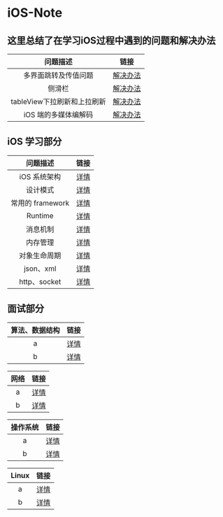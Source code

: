 # iOS-Note


## 这里总结了在学习iOS过程中遇到的问题和解决办法


|问题描述|链接|
| :---------------: | ------ |
|多界面跳转及传值问题|[解决办法](https://github.com/MineJay/iOS-Note/blob/master/iOS%E5%AD%A6%E4%B9%A0%E4%B8%AD%E7%9A%84%E9%97%AE%E9%A2%98/%E7%95%8C%E9%9D%A2%E8%B7%B3%E8%BD%AC%E5%92%8C%E4%BC%A0%E5%80%BC/%E7%95%8C%E9%9D%A2%E8%B7%B3%E8%BD%AC%E5%92%8C%E4%BC%A0%E5%80%BC.md)|
|侧滑栏|[解决办法](https://github.com/MineJay/iOS-Note/blob/master/iOS%E5%AD%A6%E4%B9%A0%E4%B8%AD%E7%9A%84%E9%97%AE%E9%A2%98/%E5%AE%9E%E7%8E%B0%E4%BE%A7%E6%BB%91%E6%A0%8F/%E5%AE%9E%E7%8E%B0%E4%BE%A7%E6%BB%91%E6%A0%8F.md)|
|tableView下拉刷新和上拉刷新|[解决办法](https://github.com/MineJay/iOS-Note/blob/master/iOS%E5%AD%A6%E4%B9%A0%E4%B8%AD%E7%9A%84%E9%97%AE%E9%A2%98/TbaleView%E7%9A%84%E4%B8%8A%E6%8B%89%E5%88%B7%E6%96%B0%E5%92%8C%E4%B8%8B%E6%8B%89%E5%88%B7%E6%96%B0/TableView%E7%9A%84%E4%B8%8A%E6%8B%89%E5%88%B7%E6%96%B0%E5%92%8C%E4%B8%8B%E6%8B%89%E5%88%B7%E6%96%B0.md)|
|iOS 端的多媒体编解码|[解决办法](https://github.com/MineJay/iOS-Note/blob/master/iOS%E5%AD%A6%E4%B9%A0%E4%B8%AD%E7%9A%84%E9%97%AE%E9%A2%98/TbaleView%E7%9A%84%E4%B8%8A%E6%8B%89%E5%88%B7%E6%96%B0%E5%92%8C%E4%B8%8B%E6%8B%89%E5%88%B7%E6%96%B0/TableView%E7%9A%84%E4%B8%8A%E6%8B%89%E5%88%B7%E6%96%B0%E5%92%8C%E4%B8%8B%E6%8B%89%E5%88%B7%E6%96%B0.md)|



## iOS 学习部分


|问题描述|链接|
| :---------------: | :------: |
|iOS 系统架构|[详情](https://github.com/MineJay/iOS-Note/blob/master/iOS%20%E5%AD%A6%E4%B9%A0%E9%83%A8%E5%88%86/iOS%20%E7%B3%BB%E7%BB%9F%E6%9E%B6%E6%9E%84/iOS%20%E7%B3%BB%E7%BB%9F%E6%9E%B6%E6%9E%84.md)|
|设计模式|[详情]()|
|常用的 framework|[详情]()|
|Runtime|[详情]()|
|消息机制|[详情]()|
|内存管理|[详情]()|
|对象生命周期|[详情]()|
|json、xml|[详情]()|
|http、socket|[详情]()|


## 面试部分


|算法、数据结构|链接|
| :---------------: | :------: |
|a|[详情]()|
|b|[详情]()|

|网络|链接|
| :---------------: | :------: |
|a|[详情]()|
|b|[详情]()|

|操作系统|链接|
| :---------------: | :------: |
|a|[详情]()|
|b|[详情]()|

|Linux|链接|
| :---------------: | :------: |
|a|[详情]()|
|b|[详情]()|